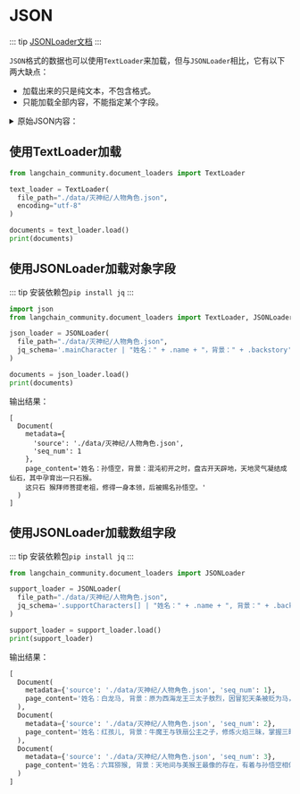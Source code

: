 # JSON
::: tip
[JSONLoader文档](https://python.langchain.com/api_reference/community/document_loaders/langchain_community.document_loaders.json_loader.JSONLoader.html)
:::

`JSON`格式的数据也可以使用`TextLoader`来加载，但与`JSONLoader`相比，它有以下两大缺点：
* 加载出来的只是纯文本，不包含格式。
* 只能加载全部内容，不能指定某个字段。

<details>
<summary>原始JSON内容：</summary>

```json
{
  "gameTitle": "西游记",
  "basicInfo": {
    "engine": "虚幻引擎5",
    "releaseDate": "2024-08-20",
    "genre": "动作角色扮演",
    "platforms": [
      "PC",
      "PS5",
      "Xbox Series X/S"
    ],
    "supportedLanguages": [
      "简体中文",
      "繁体中文",
      "英语",
      "日语",
      "韩语"
    ]
  },
  "mainCharacter": {
    "name": "孙悟空",
    "backstory": "混沌初开之时，盘古开天辟地，天地灵气凝结成仙石，其中孕育出一只石猴。这只石猴拜师菩提老祖，修得一身本领，后被赐名孙悟空。",
    "abilities": [
      "七十二变",
      "筋斗云",
      "火眼金睛",
      "金刚不坏之身"
    ],
    "weapons": [
      "如意金箍棒",
      "法器",
      "神通符咒"
    ],
    "combatStyle": "基于变身系统的高速格斗，结合中国传统神话元素的技能组合"
  },
  "supportCharacters": [
    {
      "name": "白龙马",
      "identity": "八部天龙之一",
      "background": "原为西海龙王三太子敖烈，因冒犯天条被贬为马，后随唐僧西行取经，成为孙悟空的伙伴",
      "abilities": [
        "水遁",
        "腾云驾雾",
        "变化"
      ]
    },
    {
      "name": "红孩儿",
      "identity": "圣婴大王",
      "background": "牛魔王与铁扇公主之子，修炼火焰三昧，掌握三昧真火",
      "abilities": [
        "三昧真火",
        "火眼",
        "战斗形态"
      ]
    },
    {
      "name": "六耳猕猴",
      "identity": "孙悟空分身",
      "background": "天地间与美猴王最像的存在，有着与孙悟空相似的能力",
      "abilities": [
        "七十二变",
        "法术",
        "分身术"
      ]
    }
  ],
  "gameFeatures": {
    "worldSetting": "基于西游记神话背景，融合虚构的玄幻世界",
    "combatSystem": "独特的变身战斗系统，结合高难度动作玩法",
    "progression": "技能树发展系统，解锁新的战斗技能和变身形态",
    "exploration": "开放式地图探索，丰富的支线任务和隐藏剧情",
    "graphics": "采用虚幻引擎5, 实现高质量画面表现和实时光线追踪"
  }
}
```
</details>

## 使用TextLoader加载
```py
from langchain_community.document_loaders import TextLoader

text_loader = TextLoader(
  file_path="./data/灭神纪/人物角色.json",
  encoding="utf-8"
)

documents = text_loader.load()
print(documents)
```

## 使用JSONLoader加载对象字段
::: tip
安装依赖包`pip install jq`
:::

```py
import json
from langchain_community.document_loaders import TextLoader, JSONLoader

json_loader = JSONLoader(
  file_path="./data/灭神纪/人物角色.json",
  jq_schema='.mainCharacter | "姓名：" + .name + "，背景：" + .backstory'
)

documents = json_loader.load()
print(documents)
```
输出结果：
```text
[
  Document(
    metadata={
      'source': './data/灭神纪/人物角色.json',
      'seq_num': 1
    },
    page_content='姓名：孙悟空，背景：混沌初开之时，盘古开天辟地，天地灵气凝结成仙石，其中孕育出一只石猴。
    这只石 猴拜师菩提老祖，修得一身本领，后被赐名孙悟空。'
  )
]
```

## 使用JSONLoader加载数组字段
::: tip
安装依赖包`pip install jq`
:::

```py
from langchain_community.document_loaders import JSONLoader

support_loader = JSONLoader(
  file_path="./data/灭神纪/人物角色.json",
  jq_schema='.supportCharacters[] | "姓名：" + .name + ", 背景：" + .background'
)

support_loader = support_loader.load()
print(support_loader)
```
输出结果：
```py
[
  Document(
    metadata={'source': './data/灭神纪/人物角色.json', 'seq_num': 1},
    page_content='姓名：白龙马, 背景：原为西海龙王三太子敖烈，因冒犯天条被贬为马，后随唐僧西行取经，成为孙悟空的 伙伴'
  ),
  Document(
    metadata={'source': './data/灭神纪/人物角色.json', 'seq_num': 2}, 
    page_content='姓名：红孩儿, 背景：牛魔王与铁扇公主之子，修炼火焰三昧，掌握三昧真火'
  ),
  Document(
    metadata={'source': './data/灭神纪/人物角色.json', 'seq_num': 3},
    page_content='姓名：六耳猕猴, 背景：天地间与美猴王最像的存在，有着与孙悟空相似的能力'
  )
]
```